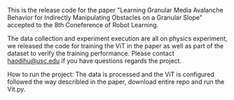 This is the release code for the paper "Learning Granular Media Avalanche Behavior for Indirectly Manipulating Obstacles on a Granular Slope" accepted to the 8th Coneference of Robot Learning.

The data collection and experiment execution are all on physics experiment, we released the code for training the ViT in the paper as well as part of the dataset to verify the training performance. Please contact haodihu@usc.edu if you have questions regards the project.

How to run the project:
The data is processed and the ViT is configured followed the way describled in the paper, download entire repo and run the Vit.py.

